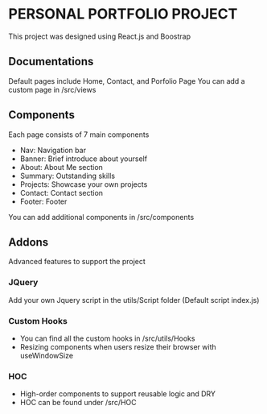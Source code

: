 # PERSONAL PORTFOLIO PROJECT

This project was designed using React.js and Boostrap

## Documentations

Default pages include Home, Contact, and Porfolio Page
You can add a custom page in /src/views

## Components

Each page consists of 7 main components
- Nav: Navigation bar
- Banner: Brief introduce about yourself
- About: About Me section
- Summary: Outstanding skills
- Projects: Showcase your own projects
- Contact: Contact section
- Footer: Footer

You can add additional components in /src/components

## Addons

Advanced features to support the project

### JQuery

Add your own Jquery script in the utils/Script folder (Default script index.js)

### Custom Hooks

- You can find all the custom hooks in /src/utils/Hooks
- Resizing components when users resize their browser with useWindowSize

### HOC

- High-order components to support reusable logic and DRY
- HOC can be found under /src/HOC
